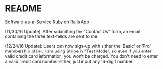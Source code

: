 # README

Software-as-a-Service Ruby on Rails App

(11/30/16 Update): After submitting the "Contact Us" form, an email containing the three text-fields are sent to me.

(12/24/16 Update): Users can now sign-up with either the 'Basic' or 'Pro' membership plans. I am using Stripe in "Test Mode", so even if you enter valid credit card information, you won't be charged. You don't need to enter a valid credit card number either, just input any 16-digit number.
